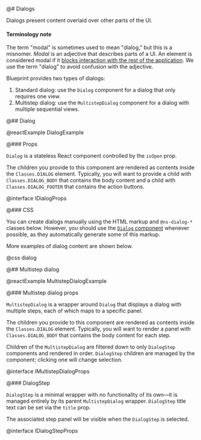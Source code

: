 @# Dialogs

Dialogs present content overlaid over other parts of the UI.

<div class="@ns-callout @ns-intent-primary @ns-icon-info-sign">
    <h4 class="@ns-heading">Terminology note</h4>

The term "modal" is sometimes used to mean "dialog," but this is a misnomer.
_Modal_ is an adjective that describes parts of a UI.
An element is considered modal if it
[blocks interaction with the rest of the application](https://en.wikipedia.org/wiki/Modal_window).
We use the term "dialog" to avoid confusion with the adjective.

</div>

Blueprint provides two types of dialogs:

1. Standard dialog: use the `Dialog` component for a dialog that only requires one view.
1. Multistep dialog: use the `MultistepDialog` component for a dialog with multiple sequential views.

@## Dialog

@reactExample DialogExample

@### Props

`Dialog` is a stateless React component controlled by the `isOpen` prop.

The children you provide to this component are rendered as contents inside the
`Classes.DIALOG` element. Typically, you will want to provide a child with
`Classes.DIALOG_BODY` that contains the body content and a child with
`Classes.DIALOG_FOOTER` that contains the action buttons.

@interface IDialogProps

@### CSS

You can create dialogs manually using the HTML markup and `@ns-dialog-*` classes below.
However, you should use the [`Dialog` component](#core/components/dialog.props)
whenever possible, as they automatically generate some of this markup.

More examples of dialog content are shown below.

@css dialog

@## Multistep dialog

@reactExample MultistepDialogExample

@### Multistep dialog props

`MultistepDialog` is a wrapper around `Dialog` that displays a dialog with multiple steps, each of which maps to a specific panel.

The children you provide to this component are rendered as contents inside the
`Classes.DIALOG` element. Typically, you will want to render a panel with
`Classes.DIALOG_BODY` that contains the body content for each step.

Children of the `MultistepDialog` are filtered down to only `DialogStep` components and rendered in order.
`DialogStep` children are managed by the component; clicking one will change selection.

@interface IMultistepDialogProps

@### DialogStep

`DialogStep` is a minimal wrapper with no functionality of its own&mdash;it is managed entirely by its
parent `MultistepDialog` wrapper. `DialogStep` title text can be set via the `title` prop.

The associated step panel will be visible when the `DialogStep` is selected.

@interface IDialogStepProps
